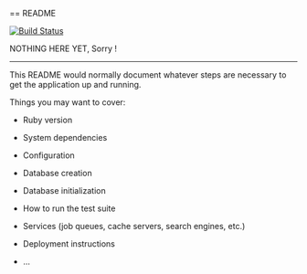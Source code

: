 == README

[![Build Status](https://travis-ci.org/elthariel/radioxide.png?branch=master)](https://travis-ci.org/elthariel/radioxide)

NOTHING HERE YET, Sorry !

----

This README would normally document whatever steps are necessary to get the
application up and running.

Things you may want to cover:

* Ruby version

* System dependencies

* Configuration

* Database creation

* Database initialization

* How to run the test suite

* Services (job queues, cache servers, search engines, etc.)

* Deployment instructions

* ...
